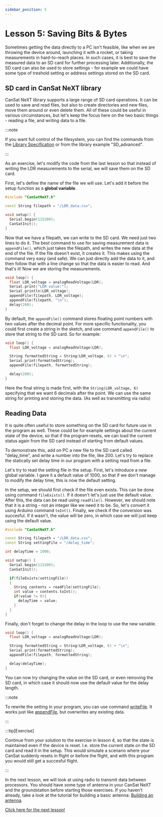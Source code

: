 ```yaml
---
sidebar_position: 5
---
```


# Lesson 5: Saving Bits & Bytes

Sometimes getting the data directly to a PC isn't feasible, like when we are throwing the device around, launching it with a rocket, or taking measurements in hard-to-reach places. In such cases, it is best to save the measured data to an SD card for further processing later. Additionally, the SD card can also be used to store settings - for example we could have some type of treshold setting or address settings stored on the SD card. 

## SD card in CanSat NeXT library

CanSat NeXT library supports a large range of SD card operations. It can be used to save and read files, but also to create directories and new files, move them around or even delete them. All of these could be useful in various circumstances, but let's keep the focus here on the two basic things - reading a file, and writing data to a file. 

:::note

If you want full control of the filesystem, you can find the commands from the [Library Specification](./../CanSat-software/library_specification.md#sdcardpresent) or from the library example "SD_advanced".

:::

As an exercise, let's modify the code from the last lesson so that instead of writing the LDR measurements to the serial, we will save them on the SD card.

First, let's define the name of the file we will use. Let's add it before the setup function as a **global variable**.

```Cpp title="Modified Setup"
#include "CanSatNeXT.h"

const String filepath = "/LDR_data.csv";

void setup() {
  Serial.begin(115200);
  CanSatInit();
}
```

Now that we have a filepath, we can write to the SD card. We need just two lines to do it. The best command to use for saving measurement data is `appendFile()`, which just takes the filepath, and writes the new data at the end of the file. If the file doesn't exist, it creates it. This makes using the command very easy (and safe). We can just directly add the data to it, and then follow that with a line change so that the data is easier to read. And that's it! Now we are storing the measurements.

```Cpp title="Saving LDR data to the SD card"
void loop() {
  float LDR_voltage = analogReadVoltage(LDR);
  Serial.print("LDR value:");
  Serial.println(LDR_voltage);
  appendFile(filepath, LDR_voltage);
  appendFile(filepath, "\n");
  delay(200);
}
```

By default, the `appendFile()` command stores floating point numbers with two values after the decimal point. For more specific functionality, you could first create a string in the sketch, and use command `appendFile()` to store that string to the SD card. So for example:

```Cpp title="Saving LDR data to the SD card"
void loop() {
  float LDR_voltage = analogReadVoltage(LDR);

  String formattedString = String(LDR_voltage, 6) + "\n";
  Serial.print(formattedString);
  appendFile(filepath, formattedString);

  delay(200);
}
```

Here the final string is made first, with the `String(LDR_voltage, 6)` specifying that we want 6 decimals after the point. We can use the same string for printing and storing the data. (As well as transmitting via radio)

## Reading Data

It is quite often useful to store something on the SD card for future use in the program as well. These could be for example settings about the current state of the device, so that if the program resets, we can load the current status again from the SD card instead of starting from default values. 

To demonstrate this, add on PC a new file to the SD card called "delay_time", and write a number into the file, like 200. Let's try to replace the statically set delay time in our program with a setting read from a file.

Let's try to read the setting file in the setup. First, let's introduce a new global variable. I gave it a default value of 1000, so that if we don't manage to modify the delay time, this is now the default setting. 

In the setup, we should first check if the file even exists. This can be done using command `fileExists()`. If it doesn't let's just use the default value. After this, the data can be read using `readFile()`. However, we should note that it is a string - not an integer like we need it to be. So, let's convert it using Arduino command `toInt()`. Finally, we check if the conversion was succesful. If it wasn't, the value will be zero, in which case we will just keep using the default value.

```Cpp title="Reading a setting in the setup"
#include "CanSatNeXT.h"

const String filepath = "/LDR_data.csv";
const String settingFile = "/delay_time";

int delayTime = 1000;

void setup() {
  Serial.begin(115200);
  CanSatInit();

  if(fileExists(settingFile))
  {
    String contents = readFile(settingFile);
    int value = contents.toInt();
    if(value != 0){
      delayTime = value;
    }
  }
}
```

Finally, don't forget to change the delay in the loop to use the new variable.

```Cpp title="Dynamically set delay value"
void loop() {
  float LDR_voltage = analogReadVoltage(LDR);

  String formattedString = String(LDR_voltage, 6) + "\n";
  Serial.print(formattedString);
  appendFile(filepath, formattedString);

  delay(delayTime);
}
```

You can now try changing the value on the SD card, or even removing the SD card, in which case it should now use the default value for the delay length.

:::note

To rewrite the setting in your program, you can use command [writeFile](./../CanSat-software/library_specification.md#writefile). It works just like [appendFile](./../CanSat-software/library_specification.md#appendfile), but overwrites any existing data.

:::

:::tip[Exercise]

Continue from your solution to the exercise in lesson 4, so that the state is maintained even if the device is reset. I.e. store the current state on the SD card and read it in the setup. This would simulate a scenario where your CanSat suddenly resets in flight or before the flight, and with this program you would still get a succesful flight.

:::

In the next lesson, we will look at using radio to transmit data between processors. You should have some type of antenna in your CanSat NeXT and the groundstation before starting those exercises. If you haven't already, take a look at the tutorial for building a basic antenna: [Building an antenna](./../CanSat-hardware/communication#building-a-quarter-wave-monopole-antenna).

[Click here for the next lesson!](./lesson6)